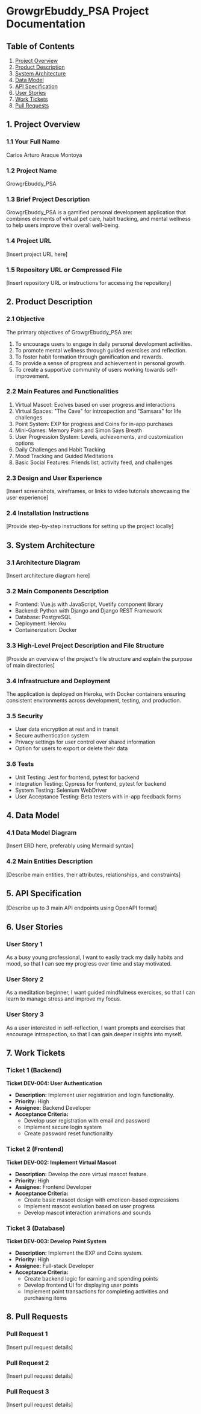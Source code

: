 # GrowgrEbuddy_PSA Project Documentation

## Table of Contents
1. [Project Overview](#1-project-overview)
2. [Product Description](#2-product-description)
3. [System Architecture](#3-system-architecture)
4. [Data Model](#4-data-model)
5. [API Specification](#5-api-specification)
6. [User Stories](#6-user-stories)
7. [Work Tickets](#7-work-tickets)
8. [Pull Requests](#8-pull-requests)

## 1. Project Overview

### 1.1 Your Full Name
Carlos Arturo Araque Montoya

### 1.2 Project Name
GrowgrEbuddy_PSA

### 1.3 Brief Project Description
GrowgrEbuddy_PSA is a gamified personal development application that combines elements of virtual pet care, habit tracking, and mental wellness to help users improve their overall well-being.

### 1.4 Project URL
[Insert project URL here]

### 1.5 Repository URL or Compressed File
[Insert repository URL or instructions for accessing the repository]

## 2. Product Description

### 2.1 Objective
The primary objectives of GrowgrEbuddy_PSA are:
1. To encourage users to engage in daily personal development activities.
2. To promote mental wellness through guided exercises and reflection.
3. To foster habit formation through gamification and rewards.
4. To provide a sense of progress and achievement in personal growth.
5. To create a supportive community of users working towards self-improvement.

### 2.2 Main Features and Functionalities
1. Virtual Mascot: Evolves based on user progress and interactions
2. Virtual Spaces: "The Cave" for introspection and "Samsara" for life challenges
3. Point System: EXP for progress and Coins for in-app purchases
4. Mini-Games: Memory Pairs and Simon Says Breath
5. User Progression System: Levels, achievements, and customization options
6. Daily Challenges and Habit Tracking
7. Mood Tracking and Guided Meditations
8. Basic Social Features: Friends list, activity feed, and challenges

### 2.3 Design and User Experience
[Insert screenshots, wireframes, or links to video tutorials showcasing the user experience]

### 2.4 Installation Instructions
[Provide step-by-step instructions for setting up the project locally]

## 3. System Architecture

### 3.1 Architecture Diagram
[Insert architecture diagram here]

### 3.2 Main Components Description
- Frontend: Vue.js with JavaScript, Vuetify component library
- Backend: Python with Django and Django REST Framework
- Database: PostgreSQL
- Deployment: Heroku
- Containerization: Docker

### 3.3 High-Level Project Description and File Structure
[Provide an overview of the project's file structure and explain the purpose of main directories]

### 3.4 Infrastructure and Deployment
The application is deployed on Heroku, with Docker containers ensuring consistent environments across development, testing, and production.

### 3.5 Security
- User data encryption at rest and in transit
- Secure authentication system
- Privacy settings for user control over shared information
- Option for users to export or delete their data

### 3.6 Tests
- Unit Testing: Jest for frontend, pytest for backend
- Integration Testing: Cypress for frontend, pytest for backend
- System Testing: Selenium WebDriver
- User Acceptance Testing: Beta testers with in-app feedback forms

## 4. Data Model

### 4.1 Data Model Diagram
[Insert ERD here, preferably using Mermaid syntax]

### 4.2 Main Entities Description
[Describe main entities, their attributes, relationships, and constraints]

## 5. API Specification

[Describe up to 3 main API endpoints using OpenAPI format]

## 6. User Stories

### User Story 1
As a busy young professional, I want to easily track my daily habits and mood, so that I can see my progress over time and stay motivated.

### User Story 2
As a meditation beginner, I want guided mindfulness exercises, so that I can learn to manage stress and improve my focus.

### User Story 3
As a user interested in self-reflection, I want prompts and exercises that encourage introspection, so that I can gain deeper insights into myself.

## 7. Work Tickets

### Ticket 1 (Backend)
**Ticket DEV-004: User Authentication**
- **Description:** Implement user registration and login functionality.
- **Priority:** High
- **Assignee:** Backend Developer
- **Acceptance Criteria:**
  - Develop user registration with email and password
  - Implement secure login system
  - Create password reset functionality

### Ticket 2 (Frontend)
**Ticket DEV-002: Implement Virtual Mascot**
- **Description:** Develop the core virtual mascot feature.
- **Priority:** High
- **Assignee:** Frontend Developer
- **Acceptance Criteria:**
  - Create basic mascot design with emoticon-based expressions
  - Implement mascot evolution based on user progress
  - Develop mascot interaction animations and sounds

### Ticket 3 (Database)
**Ticket DEV-003: Develop Point System**
- **Description:** Implement the EXP and Coins system.
- **Priority:** High
- **Assignee:** Full-stack Developer
- **Acceptance Criteria:**
  - Create backend logic for earning and spending points
  - Develop frontend UI for displaying user points
  - Implement point transactions for completing activities and purchasing items

## 8. Pull Requests

### Pull Request 1
[Insert pull request details]

### Pull Request 2
[Insert pull request details]

### Pull Request 3
[Insert pull request details]
